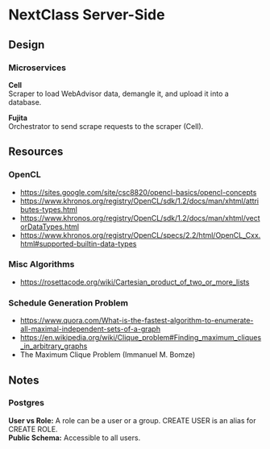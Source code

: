 # NextClass Server-Side

## Design

### Microservices

**Cell**  
Scraper to load WebAdvisor data, demangle it, and upload it into a database.

**Fujita**  
Orchestrator to send scrape requests to the scraper (Cell).

## Resources

### OpenCL
* https://sites.google.com/site/csc8820/opencl-basics/opencl-concepts
* https://www.khronos.org/registry/OpenCL/sdk/1.2/docs/man/xhtml/attributes-types.html
* https://www.khronos.org/registry/OpenCL/sdk/1.2/docs/man/xhtml/vectorDataTypes.html
* https://www.khronos.org/registry/OpenCL/specs/2.2/html/OpenCL_Cxx.html#supported-builtin-data-types

### Misc Algorithms
* https://rosettacode.org/wiki/Cartesian_product_of_two_or_more_lists

### Schedule Generation Problem
* https://www.quora.com/What-is-the-fastest-algorithm-to-enumerate-all-maximal-independent-sets-of-a-graph
* https://en.wikipedia.org/wiki/Clique_problem#Finding_maximum_cliques_in_arbitrary_graphs
* The Maximum Clique Problem (Immanuel M. Bomze)

## Notes

### Postgres

**User vs Role:** A role can be a user or a group. CREATE USER is an alias for CREATE ROLE.  
**Public Schema:** Accessible to all users.
